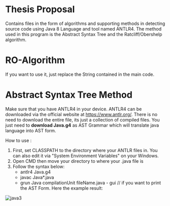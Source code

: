 # Thesis Proposal
Contains files in the form of algorithms and supporting methods in detecting source code using Java 8 Language and tool named ANTLR4. 
The method used in this program is the Abstract Syntax Tree and the Ratcliff/Obershelp algorithm.


# RO-Algorithm
If you want to use it, just replace the String contained in the main code.

# Abstract Syntax Tree Method
Make sure that you have ANTLR4 in your device. ANTLR4 can be downloaded via the official website at https://www.antlr.org/. There is no need to download the entire file, its just a collection of compiled files. You just need to <b>download Java.g4</b> as AST Grammar which will translate java language into AST form.

How to use :
1. First, set CLASSPATH to the directory where your ANTLR files in. You can also edit it via "System Environment Variables" on your Windows.
2. Open CMD then move your directory to where your .java file is
3. Follow the syntax below:
   - antlr4 Java.g4
   - javac Java*.java
   - grun Java compilationUnit fileName.java - gui // if you want to print the AST Form. Here the example result:
   
![java3](https://user-images.githubusercontent.com/60766389/134788241-2dc6e1da-8152-4128-a9c9-936e512af490.png)
